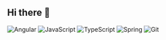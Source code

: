 ## Hi there 👋

![Angular](https://img.shields.io/badge/Angular-D6002F?style=for-the-badge&logo=angular&logoColor=white)
![JavaScript](https://img.shields.io/badge/JavaScript-F7DF1E?style=for-the-badge&logo=javascript&logoColor=black)
![TypeScript](https://img.shields.io/badge/TypeScript-2F74C0?style=for-the-badge&logo=typescript&logoColor=white)
![Spring](https://img.shields.io/badge/Spring-5CB230?style=for-the-badge&logo=spring&logoColor=white)
![Git](https://img.shields.io/badge/git-E84E31?style=for-the-badge&logo=git&logoColor=white)

<!--
**gloubi-boulga/gloubi-boulga** is a ✨ _special_ ✨ repository because its `README.md` (this file) appears on your GitHub profile.

Here are some ideas to get you started:

- 🔭 I’m currently working on ...
- 🌱 I’m currently learning ...
- 👯 I’m looking to collaborate on ...
- 🤔 I’m looking for help with ...
- 💬 Ask me about ...
- 📫 How to reach me: ...
- 😄 Pronouns: ...
- ⚡ Fun fact: ...
-->
